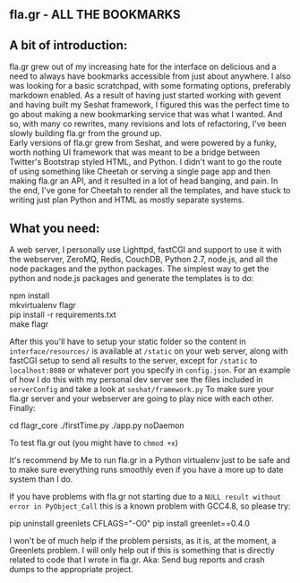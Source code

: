 ## fla.gr - ALL THE BOOKMARKS
  
A bit of introduction:
---------------------
fla.gr grew out of my increasing hate for the interface on delicious and a need
to always have bookmarks accessible from just about anywhere. I also was looking
for a basic scratchpad, with some formating options, preferably markdown
enabled. As a result of having just started working with gevent and having
built my Seshat framework, I figured this was the perfect time to go about
making a new bookmarking service that was what I wanted. And so, with many
co rewrites, many revisions and lots of refactoring, I've been slowly
building fla.gr from the ground up.  
Early versions of fla.gr grew from Seshat, and were powered by a funky, worth
nothing UI framework that was meant to be a bridge between Twitter's Bootstrap
styled HTML, and Python. I didn't want to go the route of using something like
Cheetah or serving a single page app and then making fla.gr an API, and it
resulted in a lot of head banging, and pain. In the end, I've gone for Cheetah
to render all the templates, and have stuck to writing just plan Python and
HTML as mostly separate systems.  
  
What you need:
---------------
A web server, I personally use Lighttpd, fastCGI and support to use it with
the webserver, ZeroMQ, Redis, CouchDB, Python 2.7, node.js, and all the
node packages and the python packages. The simplest way to get the python
and node.js packages and generate the templates is to do:  
  
  npm install  
  mkvirtualenv flagr  
  pip install -r requirements.txt  
  make flagr  
  
After this you'll have to setup your static folder so the content in `interface/resources/` 
is available at `/static` on your web server, along with fastCGI setup to send
all results to the server, except for `/static` to `localhost:8080` or whatever port
you specify in `config.json`. For an example of how I do this with my personal
dev server see the files included in `serverConfig` and take a look at `seshat/framework.py`
To make sure your fla.gr server and your webserver are going to play nice with
each other. Finally:
  
  cd flagr_core
  ./firstTime.py
  ./app.py noDaemon
  
To test fla.gr out (you might have to `chmod +x`)  
  
It's recommend by Me to run fla.gr in a Python virtualenv just to be safe
and to make sure everything runs smoothly even if you have a more up to date
system than I do.  
  
If you have problems with fla.gr not starting due to a `NULL result without error in PyObject_Call`
this is a known problem with GCC4.8, so please try:  
  
  pip uninstall greenlets
  CFLAGS="-O0" pip install greenlet==0.4.0
  
I won't be of much help if the problem persists, as it is, at the moment, a
Greenlets problem. I will only help out if this is something that is
directly related to code that I wrote in fla.gr. Aka: Send bug reports and
crash dumps to the appropriate project.
